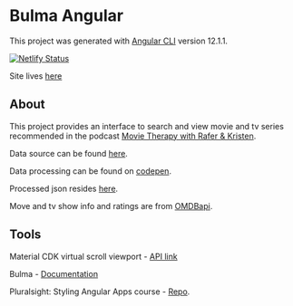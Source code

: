 # Bulma Angular

This project was generated with [Angular CLI](https://github.com/angular/angular-cli) version 12.1.1.

[![Netlify Status](https://api.netlify.com/api/v1/badges/6baa71ea-e5fd-4c91-8010-8464e4995327/deploy-status)](https://app.netlify.com/sites/lucid-thompson-158d2d/deploys)

Site lives [here](https://lucid-thompson-158d2d.netlify.app/)

## About

This project provides an interface to search and view movie and tv series recommended in the podcast [‎Movie Therapy with Rafer & Kristen](https://www.raferandkristen.com/).

Data source can be found [here](https://www.raferandkristen.com/prescription-pad).

Data processing can be found on [codepen](https://codepen.io/helloCaptMomo/pen/RwVaBPE).

Processed json resides [here](https://github.com/weirdyang/movie-therapy).

Move and tv show info and ratings are from [OMDBapi](https://www.omdbapi.com/).

## Tools

Material CDK virtual scroll viewport - [API link](https://material.angular.io/cdk/scrolling/overview)

Bulma - [Documentation](https://bulma.io/documentation/)

Pluralsight: Styling Angular Apps course - [Repo](https://github.com/pluralsight-styling-angular-apps/demos-v2).

